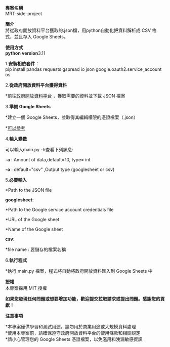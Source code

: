 **專案名稱**  
MRT-side-project

**簡介**  
將從政府開放資料平台獲取的.json檔，用python自動化把資料解析成 CSV 格式，並且存入 Google Sheets。


**使用方式**  
**python**  **version**3.11

1.**安裝相依套件**：  
pip install pandas requests gspread io json google.oauth2.service_account os

2.**從政府開放資料平台獲得資料**  

*前往[政府開放資料平台](https://data.gov.tw)  ，獲取需要的資料並下載 JSON 檔案

3.**準備 Google Sheets**  

*建立一個 Google Sheets，並取得其編輯權限的憑證檔案（.json）  
  
*[可以參考](https://www.learncodewithmike.com/2020/08/python-write-to-google-sheet.html)  

4.**輸入變數**  

可以輸入main.py -h查看下列訊息:  

**-a** : Amount of data,default=10, type= int  

**-o** : default="csv" ,Output type (googlesheet or csv)

5.**必要輸入**  

*Path to the JSON file  

**googlesheet**:  

*Path to the Google service account credentials file  

*URL of the Google sheet  

*Name of the Google sheet  

**csv**: 

*file name : 要儲存的檔案名稱

6.**執行程式**  

*執行 main.py 檔案，程式將自動將政府開放資料匯入到 Google Sheets 中


**授權**  
本專案採用 MIT 授權


**如果您發現任何問題或想要增加功能，歡迎提交拉取請求或提出問題。感謝您的貢獻！**

**注意事項**  

*本專案僅供學習和測試用途，請勿用於商業用途或大規模資料處理  
*使用本專案前，請確保遵守政府開放資料平台的使用條款和相關規定  
*請小心管理您的 Google Sheets 憑證檔案，以免濫用和洩漏敏感資訊
